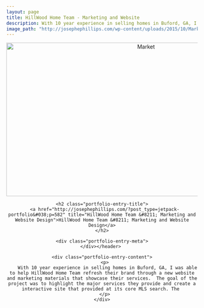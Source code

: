 ```yaml
---
layout: page
title: HillWood Home Team - Marketing and Website
description: With 10 year experience in selling homes in Buford, GA, I was able to help HillWood Home Team refresh their brand through a new website and marketing materials that showcase their services.  The goal of the project was to highlight the major services they provide and create a interactive site that provided at its core MLS search.
image_path: "http://josephephillips.com/wp-content/uploads/2015/10/Market.jpg"
---
```

<div class="jetpack-portfolio-shortcode column-2">
  <div class="portfolio-entry portfolio-entry-column-2 portfolio-entry-mobile-first-item-row portfolio-entry-first-item-row">
    <header class="portfolio-entry-header"> <a class="portfolio-featured-image" href="http://josephephillips.com/?post_type=jetpack-portfolio&#038;p=582"><img width="720" height="405" src="http://josephephillips.com/wp-content/uploads/2015/10/Market.jpg" class="attachment-large wp-post-image" alt="Market" /></a> 
    
    <h2 class="portfolio-entry-title">
      <a href="http://josephephillips.com/?post_type=jetpack-portfolio&#038;p=582" title="HillWood Home Team &#8211; Marketing and Website Design">HillWood Home Team &#8211; Marketing and Website Design</a>
    </h2>
    
    <div class="portfolio-entry-meta">
    </div></header> 
    
    <div class="portfolio-entry-content">
      <p>
        With 10 year experience in selling homes in Buford, GA, I was able to help HillWood Home Team refresh their brand through a new website and marketing materials that showcase their services.  The goal of the project was to highlight the major services they provide and create a interactive site that provided at its core MLS search. The 
      </p>
    </div>
  </div>
  
  <!-- close .portfolio-entry -->
</div>

<!-- close .jetpack-portfolio -->